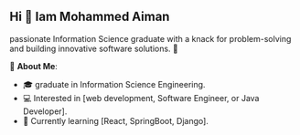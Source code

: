 ## Hi 👋 Iam Mohammed Aiman

passionate Information Science graduate with a knack for problem-solving and building innovative software solutions. 🚀

🌟 **About Me**:
- 🎓 graduate in Information Science Engineering.
- 💻 Interested in [web development, Software Engineer, or Java Developer].
- 🌱 Currently learning [React, SpringBoot, Django].


